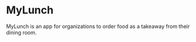# MyLunch
MyLunch is an app for organizations to order food as a takeaway from their dining room.
                                